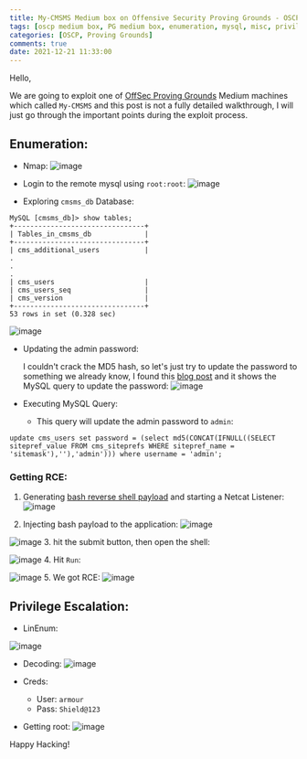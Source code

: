 ```yaml
---
title: My-CMSMS Medium box on Offensive Security Proving Grounds - OSCP Preparation.
tags: [oscp medium box, PG medium box, enumeration, mysql, misc, privilege escalation, sudo, linux]
categories: [OSCP, Proving Grounds]
comments: true
date: 2021-12-21 11:33:00
---
```


Hello,

We are going to exploit one of [OffSec Proving Grounds](https://portal.offensive-security.com/proving-grounds/play) Medium machines which called `My-CMSMS` and this post is not a fully detailed walkthrough, I will just go through the important points during the exploit process.

## Enumeration:
- Nmap:
![image](../../assets/img/sample/pg-mycmsms/nmap.png)

- Login to the remote mysql using `root:root`:
![image](../../assets/img/sample/pg-mycmsms/mysql-login.png)

- Exploring `cmsms_db` Database:

```
MySQL [cmsms_db]> show tables;
+--------------------------------+
| Tables_in_cmsms_db             |
+--------------------------------+
| cms_additional_users           |
.
.
.
| cms_users                      |
| cms_users_seq                  |
| cms_version                    |
+--------------------------------+
53 rows in set (0.328 sec)
```
![image](../../assets/img/sample/pg-mycmsms/pass-hash.png)

- Updating the admin password:
	
    I couldn't crack the MD5 hash, so let's just try to update the password to something we already know, I found this [blog post](https://cmscanbesimple.org/blog/cms-made-simple-admin-password-recovery) and it shows the MySQL query to update the password:
    ![image](../../assets/img/sample/pg-mycmsms/update-hash.png)

- Executing MySQL Query:
    *  This query will update the admin password to `admin`:
```mysql
update cms_users set password = (select md5(CONCAT(IFNULL((SELECT sitepref_value FROM cms_siteprefs WHERE sitepref_name = 'sitemask'),''),'admin'))) where username = 'admin';
```

### Getting RCE:
1. Generating [bash reverse shell payload](https://bing0o.github.io/posts/reverse-shell-generator/) and starting a Netcat Listener:
![image](../../assets/img/sample/pg-mycmsms/gen-shell.png)

2. Injecting bash payload to the application:
![image](../../assets/img/sample/pg-mycmsms/inject-payload-1.png)

![image](../../assets/img/sample/pg-mycmsms/inject-payload-2.png)
3. hit the submit button, then open the shell:

![image](../../assets/img/sample/pg-mycmsms/open-shell.png)
4. Hit `Run`:

![image](../../assets/img/sample/pg-mycmsms/run-shell.png)
5. We got RCE:
![image](../../assets/img/sample/pg-mycmsms/rce.png)


## Privilege Escalation:
- LinEnum:

![image](../../assets/img/sample/pg-mycmsms/linenum.png)

- Decoding:
![image](../../assets/img/sample/pg-mycmsms/decode.png)

- Creds:
	* User: `armour`
	* Pass: `Shield@123`

- Getting root:
![image](../../assets/img/sample/pg-mycmsms/root.png)


Happy Hacking!